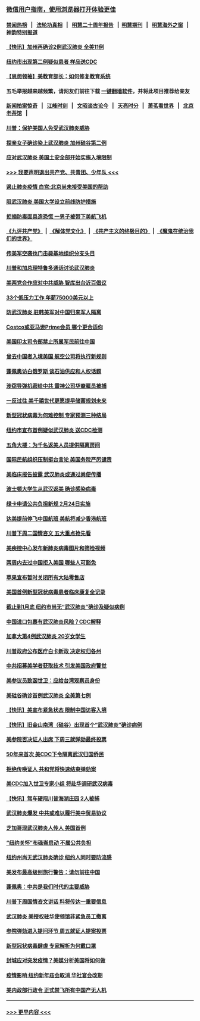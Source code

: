 ### [微信用户指南，使用浏览器打开体验更佳](https://github.com/gfw-breaker/banned-news1/blob/master/indexes/wechat-guide.md?t=0)
#### [禁闻热榜](热点新闻.md?t=0)  &nbsp;&nbsp;|&nbsp;&nbsp; [法轮功真相](https://github.com/gfw-breaker/truth/blob/master/README.md?t=0) &nbsp;&nbsp;|&nbsp;&nbsp; [明慧二十周年报告](https://github.com/gfw-breaker/mh-reports/blob/master/README.md?t=0) &nbsp;&nbsp;|&nbsp;&nbsp;[明慧期刊](https://github.com/gfw-breaker/mh-qikan) &nbsp;&nbsp;|&nbsp;&nbsp; [明慧海外之窗](https://github.com/gfw-breaker/mh-news/blob/master/README.md?t=0) &nbsp;&nbsp;|&nbsp;&nbsp; [神韵特别报道](https://github.com/gfw-breaker/mh-news/blob/master/shenyun.md?t=0)
#### [【快讯】加州再确诊2例武汉肺炎 全美11例](../pages/nsc412/n11840339.md?t=02031344) 
#### [纽约市出现第二例疑似患者 样品送CDC](../pages/nsc412/n11840010.md?t=02031344) 
#### [【思想领袖】美教育部长：如何修复教育系统](../pages/nsc412/n11690865.md?t=02031344) 
#### 五毛举报越来越频繁，请网友们前往下载 [一键翻墙软件](https://github.com/gfw-breaker/ssr-accounts)，并将此项目推荐给亲友
#### [新闻拍案惊奇](https://github.com/gfw-breaker/banned-news1/blob/master/pages/link4.md) &nbsp;&nbsp;|&nbsp;&nbsp; [江峰时刻](https://github.com/gfw-breaker/banned-news1/blob/master/pages/link4.md) &nbsp;&nbsp;|&nbsp;&nbsp; [文昭谈古论今](https://github.com/gfw-breaker/banned-news1/blob/master/pages/link4.md) &nbsp;&nbsp;|&nbsp;&nbsp; [天亮时分](https://github.com/gfw-breaker/banned-news1/blob/master/pages/link4.md) &nbsp;&nbsp;|&nbsp;&nbsp; [萧茗看世界](https://github.com/gfw-breaker/banned-news1/blob/master/pages/link4.md) &nbsp;&nbsp;|&nbsp;&nbsp; [北京老茶馆](https://github.com/gfw-breaker/banned-news1/blob/master/pages/link4.md) &nbsp;&nbsp;|&nbsp;&nbsp; 
#### [川普：保护美国人免受武汉肺炎威胁](../pages/nsc412/n11839718.md?t=02031344) 
#### [探亲女子确诊染上武汉肺炎 加州硅谷第二例](../pages/nsc412/n11839784.md?t=02031344) 
#### [应对武汉肺炎 美国土安全部开始实施入境限制](../pages/nsc412/n11839729.md?t=02031344) 
#### [>>> 我要声明退出共产党、共青团、少年队 <<<](https://github.com/begood0513/goodnews/blob/master/quit/letter.md) 
#### [遏止肺炎疫情 白宫:北京尚未接受美国的帮助](../pages/nsc412/n11839660.md?t=02031344) 
#### [阻武汉肺炎 美国大学设立前线防护措施](../pages/nsc412/n11839479.md?t=02031344) 
#### [拒摘防毒面具造恐慌 一男子被带下美航飞机](../pages/nsc412/n11839455.md?t=02031344) 
#### [《九评共产党》](https://github.com/begood0513/9ping.md/blob/master/README.md) &nbsp;|&nbsp; [《解体党文化》](../../../../jtdwh.md/blob/master/README.md)  &nbsp;|&nbsp; [《共产主义的终极目的》](../../../../gczydzjmd.md/blob/master/README.md) &nbsp;|&nbsp; [《魔鬼在统治我们的世界》](../../../../mgztzwmdsj.md/blob/master/README.md) 
#### [传美军空袭也门击毙基地组织分支头目](../pages/nsc412/n11839210.md?t=02031344) 
#### [川普和加总理特鲁多通话讨论武汉肺炎](../pages/nsc412/n11839128.md?t=02031344) 
#### [美两党合作应对中共威胁 智库出台近百倡议](../pages/nsc412/n11838437.md?t=02031344) 
#### [33个低压力工作 年薪75000美元以上](../pages/nsc412/n11834441.md?t=02031344) 
#### [防武汉肺炎 驻韩美军对中国归来军人隔离](../pages/nsc412/n11838970.md?t=02031344) 
#### [Costco或亚马逊Prime会员 哪个更合适你](../pages/nsc412/n11834459.md?t=02031344) 
#### [美国印太司令部禁止所属军民前往中国](../pages/nsc412/n11838418.md?t=02031344) 
#### [曾去中国者入境美国 航空公司将执行新规则](../pages/nsc412/n11838375.md?t=02031344) 
#### [蓬佩奥访白俄罗斯 谈石油供应和人权话题](../pages/nsc412/n11838242.md?t=02031344) 
#### [涉窃导弹机密给中共 雷神公司华裔雇员被捕](../pages/nsc412/n11838129.md?t=02031344) 
#### [一反过往 美千禧世代更愿提早储蓄规划未来](../pages/nsc412/n11837601.md?t=02031344) 
#### [新型冠状病毒为何难控制 专家预测三种结局](../pages/nsc412/n11838002.md?t=02031344) 
#### [纽约市宣布首例疑似武汉肺炎 送CDC检测](../pages/nsc412/n11837852.md?t=02031344) 
#### [五角大楼：为千名返美人员提供隔离房间](../pages/nsc412/n11837831.md?t=02031344) 
#### [国际民航组织压制挺台言论 美国务院严厉谴责](../pages/nsc412/n11837791.md?t=02031344) 
#### [美临床报告披露 武汉肺炎或通过粪便传播](../pages/nsc412/n11837626.md?t=02031344) 
#### [波士顿大学生从武汉返美 确诊感染病毒](../pages/nsc412/n11837580.md?t=02031344) 
#### [绿卡申请公共负担新规 2月24日实施](../pages/nsc412/n11836634.md?t=02031344) 
#### [达美提前停飞中国航班 美航将减少香港航班](../pages/nsc412/n11837649.md?t=02031344) 
#### [川普下周二国情咨文 五大重点抢先看](../pages/nsc412/n11837512.md?t=02031344) 
#### [美疾控中心发布新肺炎病毒图片和筛检视频](../pages/nsc412/n11837491.md?t=02031344) 
#### [两周内去过中国拒入美国 哪些人可豁免](../pages/nsc412/n11837400.md?t=02031344) 
#### [苹果宣布暂时关闭所有大陆零售店](../pages/nsc412/n11837097.md?t=02031344) 
#### [美国首例新型冠状病毒患者临床康复全记录](../pages/nsc412/n11836513.md?t=02031344) 
#### [截止到1月底  纽约市尚无“武汉肺炎”确诊及疑似病例](../pages/nsc412/n11836657.md?t=02031344) 
#### [中国进口包裹有武汉肺炎风险？CDC解释](../pages/nsc412/n11836321.md?t=02031344) 
#### [加拿大第4例武汉肺炎 20岁女学生](../pages/nsc412/n11836537.md?t=02031344) 
#### [川普政府公布医疗白卡新政 决定权归各州](../pages/nsc412/n11836336.md?t=02031344) 
#### [中共招募美学者获取技术 引发美国政府警觉](../pages/nsc412/n11836277.md?t=02031344) 
#### [美参议员致函世卫：应给台湾观察员身份](../pages/nsc412/n11836183.md?t=02031344) 
#### [美硅谷确诊首例武汉肺炎 全美第七例](../pages/nsc412/n11836093.md?t=02031344) 
#### [【快讯】美宣布紧急状态 限制中国访客入境](../pages/nsc412/n11836030.md?t=02031344) 
#### [【快讯】旧金山南湾（硅谷）出现首个“武汉肺炎”确诊病例](../pages/nsc412/n11836084.md?t=02031344) 
#### [美参院否决证人出席 下周三就弹劾最终投票](../pages/nsc412/n11835900.md?t=02031344) 
#### [50年来首次 美CDC下令隔离武汉归国侨民](../pages/nsc412/n11835854.md?t=02031344) 
#### [拒绝传唤证人 共和党将快速结束弹劾案](../pages/nsc412/n11835573.md?t=02031344) 
#### [美CDC加入世卫专家小组 将赴华调研武汉病毒](../pages/nsc412/n11835584.md?t=02031344) 
#### [【快讯】驾车硬闯川普海湖庄园 2人被捕](../pages/nsc412/n11835785.md?t=02031344) 
#### [武汉肺炎爆发 中共或难以履行美中贸易协议](../pages/nsc412/n11834752.md?t=02031344) 
#### [芝加哥现武汉肺炎人传人 美国首例](../pages/nsc412/n11834730.md?t=02031344) 
#### [“纽约关怀”布碌崙启动  不属公共负担](../pages/nsc412/n11834269.md?t=02031344) 
#### [纽约州尚无武汉肺炎确诊  纽约人同时要防流感](../pages/nsc412/n11834247.md?t=02031344) 
#### [美发布最高级别旅行警告：请勿前往中国](../pages/nsc412/n11834038.md?t=02031344) 
#### [蓬佩奥：中共是我们时代的主要威胁](../pages/nsc412/n11833434.md?t=02031344) 
#### [川普下周国情咨文讲话 料将传达一重要信息](../pages/nsc412/n11833714.md?t=02031344) 
#### [武汉肺炎 美授权驻华使领馆非紧急员工撤离](../pages/nsc412/n11833604.md?t=02031344) 
#### [参院弹劾进入提问环节 周五就证人提案投票](../pages/nsc412/n11833522.md?t=02031344) 
#### [新型冠状病毒肆虐 专家解析为何戴口罩](../pages/nsc412/n11833332.md?t=02031344) 
#### [封城应对突发疫情？美媒分析美国将如何做](../pages/nsc412/n11831560.md?t=02031344) 
#### [疫情影响 纽约新年庙会取消 华社宴会改期](../pages/nsc412/n11831457.md?t=02031344) 
#### [美内政部行政令 正式禁飞所有中国产无人机](../pages/nsc412/n11833169.md?t=02031344) 

----
#### [ >>> 更早内容 <<< ](../indexes/nsc412-earlier.md)
